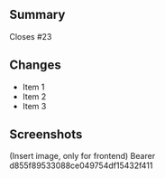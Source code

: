 ## Summary

<!-- Describe the pull request here  -->

Closes #23

## Changes

- Item 1
- Item 2
- Item 3

## Screenshots

(Insert image, only for frontend)
Bearer d855f89533088ce049754df15432f411